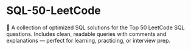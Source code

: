 # SQL-50-LeetCode
🧠 A collection of optimized SQL solutions for the Top 50 LeetCode SQL questions. Includes clean, readable queries with comments and explanations — perfect for learning, practicing, or interview prep.
